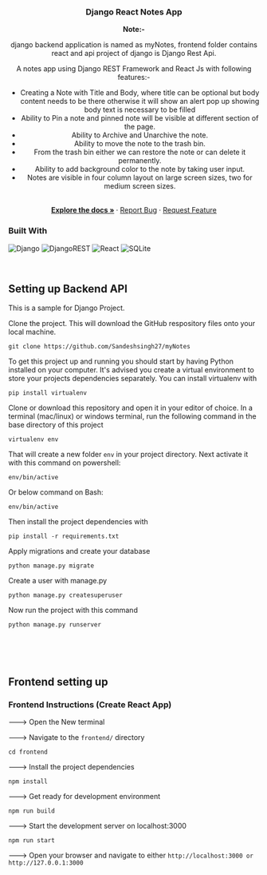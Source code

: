 
<!-- PROJECT LOGO -->
<div align="center">
  <h3 align="center">Django React Notes App</h3>

  <strong>Note:-</strong><p>django backend application is named as myNotes, frontend folder contains react and api project of django is Django Rest Api.</p>

  <p align="center">
    A notes app using Django REST Framework and React Js with following features:-
    <ul>
        <li>Creating a Note with Title and Body, where title can be optional but body content needs to be there otherwise it will show an alert pop up showing body text is necessary to be filled</li>
        <li>Ability to Pin a note and pinned note will be visible at different section of the page.</li>
        <li>Ability to Archive and Unarchive the note.</li>
        <li>Ability to move the note to the trash bin.</li>
        <li>From the trash bin either we can restore the note or can delete it permanently.</li>
        <li>Ability to add background color to the note by taking user input.</li>
        <li>Notes are visible in four column layout on large screen sizes, two for medium screen sizes.</li>
    </ul>
    <br />
    <a href="https://github.com/Jauharmuhammed/notes-app-django-react"><strong>Explore the docs »</strong></a>
    <!-- <br /> -->
    <!-- <a href="https://notes-django-react.up.railway.app/">View Site</a> -->
    ·
    <a href="https://github.com/Sandeshsingh27/myNotes/issues">Report Bug</a>
    ·
    <a href="https://github.com/Sandeshsingh27/myNotes/issues">Request Feature</a>
  </p>
</div>

### Built With

![Django](https://img.shields.io/badge/Django-092E20?style=for-the-badge&logo=django&logoColor=white)
![DjangoREST](https://img.shields.io/badge/DJANGO-REST-ff1709?style=for-the-badge&logo=django&logoColor=white&color=ff1709&labelColor=gray)
![React](https://img.shields.io/badge/React-20232A?style=for-the-badge&logo=react&logoColor=61DAFB)
![SQLite](https://img.shields.io/badge/SQLite-07405E?style=for-the-badge&logo=sqlite&logoColor=white)

<br>


## Setting up Backend API 

This is a sample for Django Project.

Clone the project. This will download the GitHub respository files onto your local machine.

```Shell
git clone https://github.com/Sandeshsingh27/myNotes
```

To get this project up and running you should start by having Python installed on your computer. It's advised you create a virtual environment to store your projects dependencies separately. You can install virtualenv with

```
pip install virtualenv
```

Clone or download this repository and open it in your editor of choice. In a terminal (mac/linux) or windows terminal, run the following command in the base directory of this project

```
virtualenv env
```

That will create a new folder `env` in your project directory. Next activate it with this command on powershell:

```
env/bin/active
```

Or below command on Bash:
```
env/bin/active
```

Then install the project dependencies with

```
pip install -r requirements.txt
```

Apply migrations and create your database
```
python manage.py migrate
```
Create a user with manage.py
```
python manage.py createsuperuser
```

Now run the project with this command

```
python manage.py runserver
```

<br>
<br>
<br>


## Frontend setting up

### Frontend Instructions (Create React App) 

---> Open the New terminal

---> Navigate to the `frontend/` directory

```Shell
cd frontend
```

---> Install the project dependencies

```Shell
npm install
```

---> Get ready for development environment

```Shell
npm run build
```

---> Start the development server on localhost:3000

```Shell
npm run start
```

---> Open your browser and navigate to either `http://localhost:3000 or http://127.0.0.1:3000`
<br>
<br>
<br>

</div>